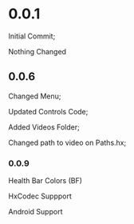 # 0.0.1
Initial Commit; 

Nothing Changed 
## 0.0.6
Changed Menu; 

Updated Controls Code;

Added Videos Folder; 

Changed path to video on Paths.hx;

### 0.0.9 
Health Bar Colors (BF)

HxCodec Suppport 

Android Support
